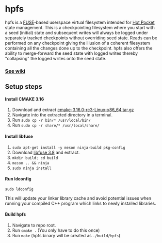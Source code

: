 # hpfs
hpfs is a [FUSE](https://www.kernel.org/doc/html/latest/filesystems/fuse.html)-based userspace virtual filesystem intended for [Hot Pocket](https://github.com/HotPocketDev/core) state management. This is a checkpointing filesystem where you start with a seed (initial) state and subsequent writes will always be logged under separately tracked checkpoints without overriding seed state. Reads can be performed on any checkpoint giving the illusion of a coherent filesystem containing all the changes done up to the checkpoint. hpfs also offers the ability to merge-forward the seed state with logged writes thereby "collapsing" the logged writes onto the seed state.

### [See wiki](https://github.com/ravinsp/hpfs/wiki)

## Setup steps

#### Install CMAKE 3.16
1. Download and extract [cmake-3.16.0-rc3-Linux-x86_64.tar.gz](https://github.com/Kitware/CMake/releases/download/v3.16.0-rc3/cmake-3.16.0-rc3-Linux-x86_64.tar.gz)
2. Navigate into the extracted directory in a terminal.
3. Run `sudo cp -r bin/* /usr/local/bin/`
4. Run `sudo cp -r share/* /usr/local/share/`

#### Install libfuse
1. `sudo apt-get install -y meson ninja-build pkg-config`
2. Download [libfuse 3.8](https://github.com/libfuse/libfuse/releases/download/fuse-3.8.0/fuse-3.8.0.tar.xz) and extract.
3. `mkdir build; cd build`
4. `meson .. && ninja`
6. `sudo ninja install`

#### Run ldconfig
`sudo ldconfig`

This will update your linker library cache and avoid potential issues when running your compiled C++ program which links to newly installed libraries.

#### Build hpfs
1. Navigate to repo root.
2. Run `cmake .` (You only have to do this once)
3. Run `make` (hpfs binary will be created as `./build/hpfs`)
